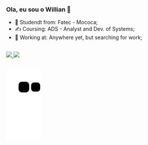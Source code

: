 ### Ola, eu sou o Willian 👋
- 🏫 Studendt from: Fatec - Mococa;
- ✍ Coursing: ADS - Analyst and Dev. of Systems;
- 💼 Working at: Anywhere yet, but searching for work;
##
<div>
  <a href="https://github.com/uillia">
  <img height="160em" src="https://github-readme-stats.vercel.app/api?username=uillia&show_icons=true&theme=dark&include_all_commits=true&count_private=true"/>
  <img height="160em" src="https://github-readme-stats.vercel.app/api/top-langs/?username=uillia&layout=compact&langs_count=7&theme=dark"/>
</div>
 
 ##
 ![Snake animation](https://github.com/uillia/uillia/blob/output/github-contribution-grid-snake.svg)
